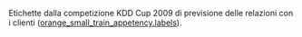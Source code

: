 Etichette dalla competizione KDD Cup 2009 di previsione delle relazioni con i clienti \(<a href="http://www.sigkdd.org/site/2009/files/orange_small_train_appetency.labels">orange\_small\_train\_appetency.labels</a>\).

<!---HONumber=58_postMigration-->